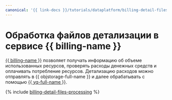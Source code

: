 ```yaml
---
canonical: '{{ link-docs }}/tutorials/dataplatform/billing-detail-files-processing'
---
```


# Обработка файлов детализации в сервисе {{ billing-name }}

[{{ billing-name }}](../../billing/index.yaml) позволяет получать информацию об объеме использованных ресурсов, проверять расходы денежных средств и оплачивать потребление ресурсов. Детализацию расходов можно отправлять в {{ objstorage-full-name }} и далее обрабатывать с помощью [{{ yq-full-name }}](../../query/index.yaml).

{% include [billing-detail-files-processing](../../_tutorials/dataplatform/billing-detail-files-processing.md) %}
